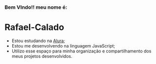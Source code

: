 ### Bem VIndo!! meu nome é:
# Rafael-Calado

- Estou estudando na [Alura](https://www.alura.com.br);
- Estou me desenvolvendo na linguagem JavaScript;
- Utilizo esse espaço para minha organização e
compartilhamento dos meus projetos desenvolvidos.
